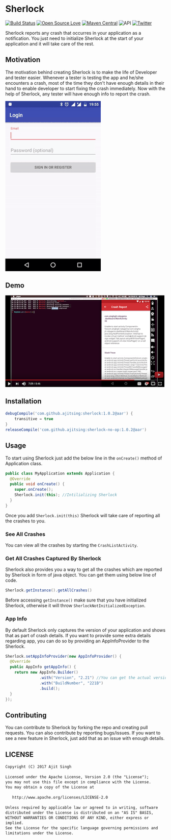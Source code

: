 # Sherlock
[![Build Status](https://travis-ci.org/ajitsing/Sherlock.svg?branch=master)](https://travis-ci.org/ajitsing/Sherlock)
[![Open Source Love](https://badges.frapsoft.com/os/v1/open-source.svg?v=102)](https://opensource.org/licenses/Apache-2.0)
[![Maven Central](https://img.shields.io/maven-central/v/com.github.ajitsing/sherlock.svg)](https://mvnrepository.com/artifact/com.github.ajitsing/sherlock)
![API](https://img.shields.io/badge/API-16%2B-blue.svg)
[![Twitter](https://img.shields.io/twitter/url/http/shields.io.svg?style=social)](https://twitter.com/Ajit5ingh)

Sherlock reports any crash that occurres in your application as a notification. You just need to initialize Sherlock at the start of your application and it will take care of the rest. 

## Motivation
The motivation behind creating Sherlock is to make the life of Developer and tester easier. Whenever a tester is testing
the app and he/she encounters a crash, most of the time they don't have enough details in their hand to enable developer to
start fixing the crash immediately. Now with the help of Sherlock, any tester will have enough info to report the crash.


![Alt text](https://github.com/ajitsing/ScreenShots/blob/master/sherlock/sherlock_demo.gif)

## Demo
[![](https://github.com/ajitsing/ScreenShots/blob/master/sherlock/sherlock_youtube.png)](https://www.youtube.com/watch?v=cEQBJkTeRUQ "Demo")

## Installation
```groovy
debugCompile('com.github.ajitsing:sherlock:1.0.2@aar') {
    transitive = true
}
releaseCompile('com.github.ajitsing:sherlock-no-op:1.0.2@aar')
```

## Usage
To start using Sherlock just add the below line in the ```onCreate()``` method of Application class.

```java
public class MyApplication extends Application {
  @Override
  public void onCreate() {
    super.onCreate();
    Sherlock.init(this); //Intilializing Sherlock
  }
}
```

Once you add ```Sherlock.init(this)``` Sherlock will take care of reporting all the crashes to you.

### See All Crashes
You can view all the crashes by starting the ```CrashListActivity```.

### Get All Crashes Captured By Sherlock
Sherlock also provides you a way to get all the crashes which are reported by Sherlock in form of java object. You can get them
using below line of code.
```java
Sherlock.getInstance().getAllCrashes()
```
Before accessing ```getInstance()``` make sure that you have initialized Sherlock, otherwise it will throw ```SherlockNotInitializedException```.

### App Info
By default Sherlock only captures the version of your application and shows that as part of crash details. If you want to
provide some extra details regarding app, you can do so by providing an AppInfoProvider to the Sherlock.

```java
Sherlock.setAppInfoProvider(new AppInfoProvider() {
  @Override
  public AppInfo getAppInfo() {
    return new AppInfo.Builder()
               .with("Version", "2.21") //You can get the actual version using "AppInfoUtil.getAppVersion(context)"
               .with("BuildNumber", "221B")
               .build();
  }
});
```

## Contributing
You can contribute to Sherlock by forking the repo and creating pull requests. You can also contribute by reporting bugs/issues.
If you want to see a new feature in Sherlock, just add that as an issue with enough details.

LICENSE
-------

```LICENSE
Copyright (C) 2017 Ajit Singh

Licensed under the Apache License, Version 2.0 (the "License");
you may not use this file except in compliance with the License.
You may obtain a copy of the License at

   http://www.apache.org/licenses/LICENSE-2.0

Unless required by applicable law or agreed to in writing, software
distributed under the License is distributed on an "AS IS" BASIS,
WITHOUT WARRANTIES OR CONDITIONS OF ANY KIND, either express or implied.
See the License for the specific language governing permissions and
limitations under the License.
```
